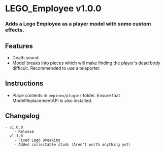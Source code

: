 # LEGO_Employee v1.0.0
### Adds a Lego Employee as a player model with some custom effects.

## Features
- Death sound.
- Model breaks into pieces which will make finding the player's dead body difficult. Recommended to use a teleporter.

## Instructions
- Place contents in `bepinex/plugins` folder. Ensure that ModelReplacementAPI is also installed. 

## Changelog
	- v1.0.0
		- Release
	- v1.1.0
		- Fixed Lego Breaking
		- Added collectable studs (Aren't worth anything yet)